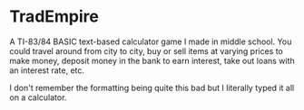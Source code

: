 # TradEmpire

A TI-83/84 BASIC text-based calculator game I made in middle school. You could travel around from city to city, buy or sell items at varying prices to make money, deposit money in the bank to earn interest, take out loans with an interest rate, etc.

I don't remember the formatting being quite this bad but I literally typed it all on a calculator.
